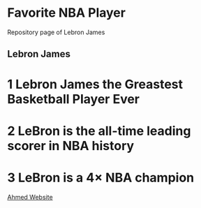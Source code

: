 # Favorite NBA Player
Repository page of Lebron James 
## Lebron James
# 1 Lebron James the Greastest Basketball Player Ever 
# 2 LeBron is the all-time leading scorer in NBA history
# 3 LeBron is a 4× NBA champion 
[Ahmed Website](https://ahmedm223.github.io/Favorite-NBA-Player/)
